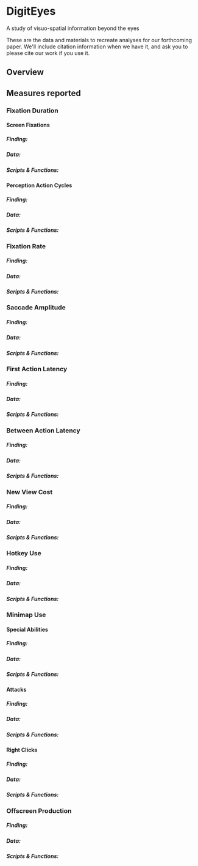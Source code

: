 # DigitEyes
A study of visuo-spatial information beyond the eyes

These are the data and materials to recreate analyses for our forthcoming paper. We'll include citation information when we have it, and ask you to please cite our work if you use it. 

## Overview



## Measures reported

### Fixation Duration
#### Screen Fixations
##### Finding:
##### Data:
##### Scripts & Functions:

#### Perception Action Cycles
##### Finding:
##### Data:
##### Scripts & Functions:

### Fixation Rate
##### Finding:
##### Data:
##### Scripts & Functions:

### Saccade Amplitude
##### Finding:
##### Data:
##### Scripts & Functions:

### First Action Latency
##### Finding:
##### Data:
##### Scripts & Functions:

### Between Action Latency
##### Finding:
##### Data:
##### Scripts & Functions:

### New View Cost
##### Finding:
##### Data:
##### Scripts & Functions:

### Hotkey Use
##### Finding:
##### Data:
##### Scripts & Functions:

### Minimap Use
#### Special Abilities
##### Finding:
##### Data:
##### Scripts & Functions:

#### Attacks
##### Finding:
##### Data:
##### Scripts & Functions:

#### Right Clicks
##### Finding:
##### Data:
##### Scripts & Functions:

### Offscreen Production
##### Finding:
##### Data:
##### Scripts & Functions:
